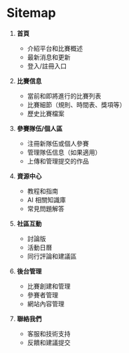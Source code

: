 <!--
 * @Author: hibana2077 hibana2077@gmaill.com
 * @Date: 2023-12-19 16:03:57
 * @LastEditors: hibana2077 hibana2077@gmaill.com
 * @LastEditTime: 2023-12-19 16:04:41
 * @FilePath: /NTTU_AI_CUP/dev_doc/sitemap.md
 * @Description: 这是默认设置,请设置`customMade`, 打开koroFileHeader查看配置 进行设置: https://github.com/OBKoro1/koro1FileHeader/wiki/%E9%85%8D%E7%BD%AE
-->
# Sitemap

1. **首頁**
   - 介紹平台和比賽概述
   - 最新消息和更新
   - 登入/註冊入口

2. **比賽信息**
   - 當前和即將進行的比賽列表
   - 比賽細節（規則、時間表、獎項等）
   - 歷史比賽檔案

3. **參賽隊伍/個人區**
   - 注冊新隊伍或個人參賽
   - 管理隊伍信息（如果適用）
   - 上傳和管理提交的作品

4. **資源中心**
   - 教程和指南
   - AI 相關知識庫
   - 常見問題解答

5. **社區互動**
   - 討論版
   - 活動日曆
   - 同行評論和建議區

6. **後台管理**
   - 比賽創建和管理
   - 參賽者管理
   - 網站內容管理

7. **聯絡我們**
   - 客服和技術支持
   - 反饋和建議提交